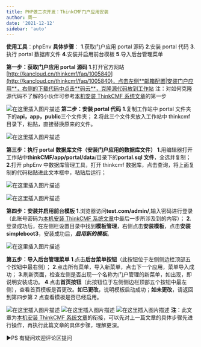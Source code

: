 ```yaml
---
title: PHP做二次开发：ThinkCMF门户应用安装
author: 周一
date: '2021-12-12'
sidebar: 'auto'
---
```


**使用工具**：phpEnv
**具体步骤**：
**1**.获取门户应用 portal 源码
**2**.安装 portal 代码
**3**.执行 portal 数据库文件
**4**.安装并启用前台模板
**5**.导入后台管理菜单

**第一步：获取门户应用 portal 源码**
**1**.打开官方网站[http://kancloud.cn/thinkcmf/faq/1005840](http://kancloud.cn/thinkcmf/faq/1005840)，点击左侧**邮箱配置|安装门户应用**，右侧的下载代码中点击**码云**，克隆源代码放到工作站
注：对如何克隆源代码不了解的小伙伴可参考[本机安装 ThinkCMF 系统文章](https://blog.csdn.net/weixin_44803753/article/details/114918837?spm=1001.2014.3001.5501)的第一步

![在这里插入图片描述](https://img-blog.csdnimg.cn/20210317111508782.png?x-oss-process=image/watermark,type_ZmFuZ3poZW5naGVpdGk,shadow_10,text_aHR0cHM6Ly9ibG9nLmNzZG4ubmV0L3dlaXhpbl80NDgwMzc1Mw==,size_16,color_FFFFFF,t_70#pic_center)
**第二步：安装 portal 代码**
**1**.复制工作站中 portal 文件夹下的**api，app，public**三个文件夹；
**2**.将此三个文件夹放入工作站中 thinkcmf 目录下，粘贴，直接替换原来的文件。

![在这里插入图片描述](https://img-blog.csdnimg.cn/20210317111515869.png?x-oss-process=image/watermark,type_ZmFuZ3poZW5naGVpdGk,shadow_10,text_aHR0cHM6Ly9ibG9nLmNzZG4ubmV0L3dlaXhpbl80NDgwMzc1Mw==,size_16,color_FFFFFF,t_70#pic_center)

**第三步：执行 portal 数据库文件（安装门户应用的数据库文件）**
**1**.用编辑器打开工作站中**thinkCMF/app/portal/data**/目录下的**portal.sql 文件**，全选并复制；
**2**.打开 phpEnv 中数据库管理工具，打开 thinkcmf 数据库，点击查询，将上面复制的代码粘贴进此文本框中，粘贴后运行；

![在这里插入图片描述](https://img-blog.csdnimg.cn/20210317111912455.png?x-oss-process=image/watermark,type_ZmFuZ3poZW5naGVpdGk,shadow_10,text_aHR0cHM6Ly9ibG9nLmNzZG4ubmV0L3dlaXhpbl80NDgwMzc1Mw==,size_16,color_FFFFFF,t_70#pic_center)

![在这里插入图片描述](https://img-blog.csdnimg.cn/20210317111536925.png?x-oss-process=image/watermark,type_ZmFuZ3poZW5naGVpdGk,shadow_10,text_aHR0cHM6Ly9ibG9nLmNzZG4ubmV0L3dlaXhpbl80NDgwMzc1Mw==,size_16,color_FFFFFF,t_70#pic_center)

**第四步：安装并启用前台模板**
**1**.浏览器访问**test.com/admin/**,输入密码进行登录（此账号密码为[本机安装 ThinkCMF 系统文章](https://blog.csdn.net/weixin_44803753/article/details/114918837)中最后一步所涉及到的内容）；
**2**.登录成功后，在左侧栏设置目录中找到**模板管理**，右侧点击**安装模板**，点击**安装 simpleboot3**，安装成功后，**_启用新的模板_**。

![在这里插入图片描述](https://img-blog.csdnimg.cn/20210317111551691.png?x-oss-process=image/watermark,type_ZmFuZ3poZW5naGVpdGk,shadow_10,text_aHR0cHM6Ly9ibG9nLmNzZG4ubmV0L3dlaXhpbl80NDgwMzc1Mw==,size_16,color_FFFFFF,t_70#pic_center)

**第五步：导入后台管理菜单**
**1**.点击**后台菜单按钮**（此按钮位于左侧侧边栏顶部五个按钮中最右侧）；
**2**.点击所有菜单，导入新菜单，点击下一个应用，菜单导入成功；
**3**.刷新页面，检查左侧是否出现一个名称为门户管理的新菜单，如出现，即说明安装成功。
**4**.点击**首页按钮**（此按钮位于左侧侧边栏顶部五个按钮中最左侧），查看首页模板是否更改。**如已更改**，说明模板启动成功；**如未更改**，请返回到第四步第 2 点查看模板是否已经启用。

![在这里插入图片描述](https://img-blog.csdnimg.cn/20210317111613701.png?x-oss-process=image/watermark,type_ZmFuZ3poZW5naGVpdGk,shadow_10,text_aHR0cHM6Ly9ibG9nLmNzZG4ubmV0L3dlaXhpbl80NDgwMzc1Mw==,size_16,color_FFFFFF,t_70#pic_center)
![在这里插入图片描述](https://img-blog.csdnimg.cn/20210317111620823.png?x-oss-process=image/watermark,type_ZmFuZ3poZW5naGVpdGk,shadow_10,text_aHR0cHM6Ly9ibG9nLmNzZG4ubmV0L3dlaXhpbl80NDgwMzc1Mw==,size_16,color_FFFFFF,t_70#pic_center)
![在这里插入图片描述](https://img-blog.csdnimg.cn/20210317111629338.png?x-oss-process=image/watermark,type_ZmFuZ3poZW5naGVpdGk,shadow_10,text_aHR0cHM6Ly9ibG9nLmNzZG4ubmV0L3dlaXhpbl80NDgwMzc1Mw==,size_16,color_FFFFFF,t_70#pic_center)
**注**：此文章为[本机安装 ThinkCMF 系统文章](https://blog.csdn.net/weixin_44803753/article/details/114918837)的衔接，可以先对上一篇文章的具体步骤先进行操作，再执行此篇文章的具体步骤，理解更深。

▶PS 有疑问欢迎评论区提问
